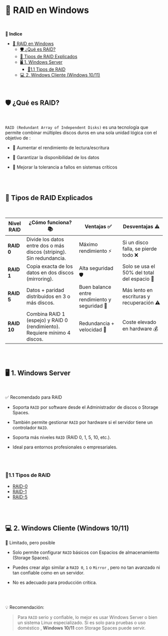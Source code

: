 # 💽 RAID en Windows 
<br>

**📑 Indice**
- [💽 RAID en Windows](#-raid-en-windows)
  - [🛡️ ¿Qué es RAID?](#️-qué-es-raid)
  - [🧱 Tipos de RAID Explicados](#-tipos-de-raid-explicados)
  - [🖥️ 1. Windows Server](#️-1-windows-server)
    - [🔘1.1 Tipos de RAID](#11-tipos-de-raid)
  - [💻 2. Windows Cliente (Windows 10/11)](#-2-windows-cliente-windows-1011)

<br>

## 🛡️ ¿Qué es RAID?
<br>

``RAID (Redundant Array of Independent Disks)`` es una tecnología que permite combinar múltiples discos duros en una sola unidad lógica con el objetivo de :

- 💨 Aumentar el rendimiento de lectura/escritura

- 🔐 Garantizar la disponibilidad de los datos

- 🧱 Mejorar la tolerancia a fallos en sistemas críticos

<br>
<br>

## 🧱 Tipos de RAID Explicados
<br>

| Nivel RAID | ¿Cómo funciona? 📚                                                                 | Ventajas ✅                              | Desventajas ⚠️                         |
|------------|-------------------------------------------------------------------------------------|------------------------------------------|-----------------------------------------|
| **RAID 0** | Divide los datos entre dos o más discos (striping). Sin redundancia.               | Máximo rendimiento ⚡                     | Si un disco falla, se pierde todo ❌     |
| **RAID 1** | Copia exacta de los datos en dos discos (mirroring).                               | Alta seguridad 🛡️                        | Solo se usa el 50% del total del espacio 💾 |
| **RAID 5** | Datos + paridad distribuidos en 3 o más discos.                                    | Buen balance entre rendimiento y seguridad 🔁 | Más lento en escrituras y recuperación ⚠️ |
| **RAID 10**| Combina RAID 1 (espejo) y RAID 0 (rendimiento). Requiere mínimo 4 discos.          | Redundancia + velocidad 💪               | Coste elevado en hardware 💰             |

<br>
<br>

## 🖥️ 1. Windows Server
<br>

✅ Recomendado para RAID

- Soporta ``RAID`` por software desde el Administrador de discos o Storage Spaces.

- También permite gestionar ``RAID`` por hardware si el servidor tiene un controlador ``RAID``.

- Soporta más niveles ``RAID`` (RAID 0, 1, 5, 10, etc.).

- Ideal para entornos profesionales o empresariales.

<br>
<br>


### 🔘1.1 Tipos de RAID

- [RAID-0](./tipos/RAID0.md)
- [RAID-1](./tipos/RAID-1.md)
- [RAID-5](./tipos/RAID-5.md)

<br>
<br>



## 💻 2. Windows Cliente (Windows 10/11)

🔧 Limitado, pero posible

- Solo permite configurar ``RAID`` básicos con Espacios de almacenamiento (Storage Spaces).

- Puedes crear algo similar a ``RAID 0``, ``1`` o ``Mirror`` , pero no tan avanzado ni tan confiable como en un servidor.

- No es adecuado para producción crítica.

<br>
<br>

💡 Recomendación:

>Para ``RAID`` serio y confiable, lo mejor es usar Windows Server o bien un sistema Linux especializado.
>Si es solo para pruebas o uso doméstico , **Windows 10/11** con Storage Spaces puede servir.
